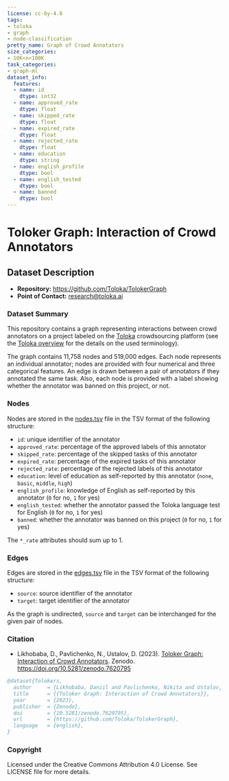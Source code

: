 ```yaml
---
license: cc-by-4.0
tags:
- toloka
- graph
- node-classification
pretty_name: Graph of Crowd Annotators
size_categories:
- 10K<n<100K
task_categories:
- graph-ml
dataset_info:
  features:
  - name: id
    dtype: int32
  - name: approved_rate
    dtype: float
  - name: skipped_rate
    dtype: float
  - name: expired_rate
    dtype: float
  - name: rejected_rate
    dtype: float
  - name: education
    dtype: string
  - name: english_profile
    dtype: bool
  - name: english_tested
    dtype: bool
  - name: banned
    dtype: bool
---
```

# Toloker Graph: Interaction of Crowd Annotators

## Dataset Description

- **Repository:** https://github.com/Toloka/TolokerGraph
- **Point of Contact:** research@toloka.ai

### Dataset Summary

This repository contains a graph representing interactions between crowd annotators on a project labeled on the [Toloka](https://toloka.ai/) crowdsourcing platform (see the [Toloka overview](https://toloka.ai/en/docs/guide/concepts/overview) for the details on the used terminology).

The graph contains 11,758 nodes and 519,000 edges. Each node represents an individual annotator; nodes are provided with four numerical and three categorical features. An edge is drawn between a pair of annotators if they annotated the same task. Also, each node is provided with a label showing whether the annotator was banned on this project, or not.

### Nodes

Nodes are stored in the [nodes.tsv](nodes.tsv) file in the TSV format of the following structure:

- `id`: unique identifier of the annotator
- `approved_rate`: percentage of the approved labels of this annotator
- `skipped_rate`: percentage of the skipped tasks of this annotator
- `expired_rate`: percentage of the expired tasks of this annotator
- `rejected_rate`: percentage of the rejected labels of this annotator
- `education`: level of education as self-reported by this annotator (`none`, `basic`, `middle`, `high`)
- `english_profile`: knowledge of English as self-reported by this annotator (`0` for no, `1` for yes)
- `english_tested`: whether the annotator passed the Toloka language test for English (`0` for no, `1` for yes)
- `banned`: whether the annotator was banned on this project (`0` for no, `1` for yes)

The `*_rate` attributes should sum up to 1.

### Edges

Edges are stored in the [edges.tsv](edges.tsv) file in the TSV format of the following structure:

- `source`: source identifier of the annotator
- `target`: target identifier of the annotator

As the graph is undirected, `source` and `target` can be interchanged for the given pair of nodes.

### Citation

* Likhobaba, D., Pavlichenko, N., Ustalov, D. (2023). [Toloker Graph: Interaction of Crowd Annotators](https://doi.org/10.5281/zenodo.7620795). Zenodo. <https://doi.org/10.5281/zenodo.7620795>

```bibtex
@dataset{Tolokers,
  author     = {Likhobaba, Daniil and Pavlichenko, Nikita and Ustalov, Dmitry},
  title      = {{Toloker Graph: Interaction of Crowd Annotators}},
  year       = {2023},
  publisher  = {Zenodo},
  doi        = {10.5281/zenodo.7620795},
  url        = {https://github.com/Toloka/TolokerGraph},
  language   = {english},
}
```

### Copyright

Licensed under the Creative Commons Attribution 4.0 License. See LICENSE file for more details.
